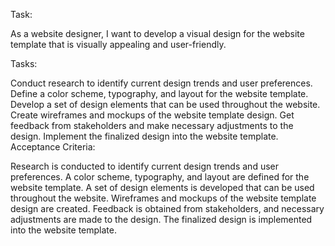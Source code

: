 Task:

As a website designer, I want to develop a visual design for the website template that is visually appealing and user-friendly.

Tasks:

Conduct research to identify current design trends and user preferences.
Define a color scheme, typography, and layout for the website template.
Develop a set of design elements that can be used throughout the website.
Create wireframes and mockups of the website template design.
Get feedback from stakeholders and make necessary adjustments to the design.
Implement the finalized design into the website template.
Acceptance Criteria:

Research is conducted to identify current design trends and user preferences.
A color scheme, typography, and layout are defined for the website template.
A set of design elements is developed that can be used throughout the website.
Wireframes and mockups of the website template design are created.
Feedback is obtained from stakeholders, and necessary adjustments are made to the design.
The finalized design is implemented into the website template.